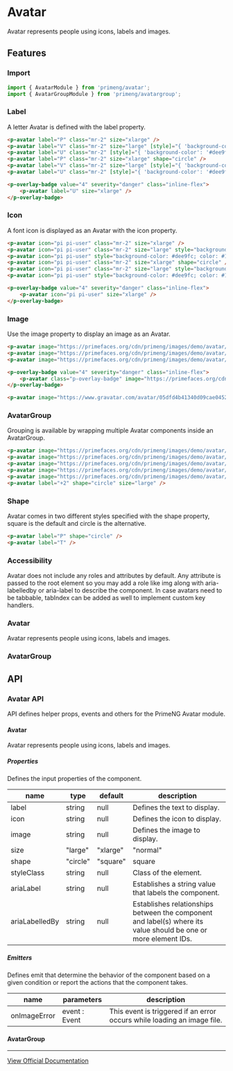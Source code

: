 # Avatar

Avatar represents people using icons, labels and images.

## Features

### Import

```typescript
import { AvatarModule } from 'primeng/avatar';
import { AvatarGroupModule } from 'primeng/avatargroup';
```

### Label

A letter Avatar is defined with the label property.

```html
<p-avatar label="P" class="mr-2" size="xlarge" />
<p-avatar label="V" class="mr-2" size="large" [style]="{ 'background-color': '#ece9fc', color: '#2a1261' }" />
<p-avatar label="U" class="mr-2" [style]="{ 'background-color': '#dee9fc', color: '#1a2551' }" />
<p-avatar label="P" class="mr-2" size="xlarge" shape="circle" />
<p-avatar label="V" class="mr-2" size="large" [style]="{ 'background-color': '#ece9fc', color: '#2a1261' }" shape="circle" />
<p-avatar label="U" class="mr-2" [style]="{ 'background-color': '#dee9fc', color: '#1a2551' }" shape="circle" />

<p-overlay-badge value="4" severity="danger" class="inline-flex">
    <p-avatar label="U" size="xlarge" />
</p-overlay-badge>
```

### Icon

A font icon is displayed as an Avatar with the icon property.

```html
<p-avatar icon="pi pi-user" class="mr-2" size="xlarge" />
<p-avatar icon="pi pi-user" class="mr-2" size="large" style="background-color: #ece9fc; color: #2a1261" />
<p-avatar icon="pi pi-user" style="background-color: #dee9fc; color: #1a2551" />
<p-avatar icon="pi pi-user" class="mr-2" size="xlarge" shape="circle" />
<p-avatar icon="pi pi-user" class="mr-2" size="large" style="background-color: #ece9fc; color: #2a1261" shape="circle" />
<p-avatar icon="pi pi-user" style="background-color: #dee9fc; color: #1a2551" shape="circle" />

<p-overlay-badge value="4" severity="danger" class="inline-flex">
    <p-avatar icon="pi pi-user" size="xlarge" />
</p-overlay-badge>
```

### Image

Use the image property to display an image as an Avatar.

```html
<p-avatar image="https://primefaces.org/cdn/primeng/images/demo/avatar/amyelsner.png" class="mr-2" size="xlarge" shape="circle" />
<p-avatar image="https://primefaces.org/cdn/primeng/images/demo/avatar/asiyajavayant.png" class="mr-2" size="large" shape="circle" />
<p-avatar image="https://primefaces.org/cdn/primeng/images/demo/avatar/onyamalimba.png" shape="circle" />

<p-overlay-badge value="4" severity="danger" class="inline-flex">
    <p-avatar class="p-overlay-badge" image="https://primefaces.org/cdn/primeng/images/demo/avatar/walter.jpg" size="xlarge" />
</p-overlay-badge>

<p-avatar image="https://www.gravatar.com/avatar/05dfd4b41340d09cae045235eb0893c3?d=mp" class="flex items-center justify-center mr-2" size="xlarge" />
```

### AvatarGroup

Grouping is available by wrapping multiple Avatar components inside an AvatarGroup.

```html
<p-avatar image="https://primefaces.org/cdn/primeng/images/demo/avatar/amyelsner.png" size="large" shape="circle" />
<p-avatar image="https://primefaces.org/cdn/primeng/images/demo/avatar/asiyajavayant.png" size="large" shape="circle" />
<p-avatar image="https://primefaces.org/cdn/primeng/images/demo/avatar/onyamalimba.png" size="large" shape="circle" />
<p-avatar image="https://primefaces.org/cdn/primeng/images/demo/avatar/ionibowcher.png" size="large" shape="circle" />
<p-avatar image="https://primefaces.org/cdn/primeng/images/demo/avatar/xuxuefeng.png" size="large" shape="circle" />
<p-avatar label="+2" shape="circle" size="large" />
```

### Shape

Avatar comes in two different styles specified with the shape property, square is the default and circle is the alternative.

```html
<p-avatar label="P" shape="circle" />
<p-avatar label="T" />
```

### Accessibility

Avatar does not include any roles and attributes by default. Any attribute is passed to the root element so you may add a role like img along with aria-labelledby or aria-label to describe the component. In case avatars need to be tabbable, tabIndex can be added as well to implement custom key handlers.

### Avatar

Avatar represents people using icons, labels and images.

### AvatarGroup

## API

### Avatar API

API defines helper props, events and others for the PrimeNG Avatar module.

#### Avatar

Avatar represents people using icons, labels and images.

##### Properties

Defines the input properties of the component.

| name | type | default | description |
| --- | --- | --- | --- |
| label | string | null | Defines the text to display. |
| icon | string | null | Defines the icon to display. |
| image | string | null | Defines the image to display. |
| size | "large" | "xlarge" | "normal" | normal | Size of the element. |
| shape | "circle" | "square" | square | Shape of the element. |
| styleClass | string | null | Class of the element. |
| ariaLabel | string | null | Establishes a string value that labels the component. |
| ariaLabelledBy | string | null | Establishes relationships between the component and label(s) where its value should be one or more element IDs. |

##### Emitters

Defines emit that determine the behavior of the component based on a given condition or report the actions that the component takes.

| name | parameters | description |
| --- | --- | --- |
| onImageError | event :  Event | This event is triggered if an error occurs while loading an image file. |

#### AvatarGroup

---

[View Official Documentation](https://primeng.org/avatar)
